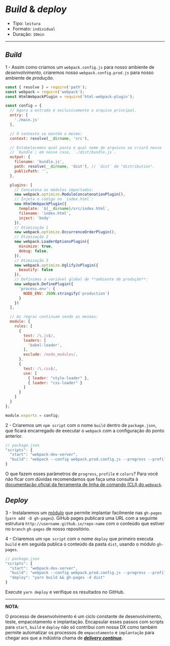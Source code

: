# _Build_ & _deploy_

* Tipo: `leitura`
* Formato: `individual`
* Duração: `10min`

***

## _Build_

1 - Assim como criamos um `webpack.config.js` para nosso ambiente de *desenvolvimento*, criaremos nosso `webpack.config.prod.js` para nosso ambiente de *produção*.

```js
const { resolve } = require('path');
const webpack = require('webpack');
const HtmlWebpackPlugin = require('html-webpack-plugin');

const config = {
  // Agora a entrada é exclusivamente o arquivo principal.
  entry: [
    './main.js'
  ],

  // O contexto se mantém o mesmo:
  context: resolve(__dirname, 'src'),

  // Estabelecemos qual pasta e qual nome de arquivos se criará nosso
  // `bundle`; em nosso caso, `./dist/bundle.js`.
  output: {
    filename: 'bundle.js',
    path: resolve(__dirname, 'dist'), // `dist` de "distribution".
    publicPath: '',
  },

  plugins: [
    // Concatena os módulos importados:
    new webpack.optimize.ModuleConcatenationPlugin(),
    // Injeta o código no `index.html`:
    new HtmlWebpackPlugin({
      template: `${__dirname}/src/index.html`,
      filename: 'index.html',
      inject: 'body'
    }),
    // Otimização 1
    new webpack.optimize.OccurrenceOrderPlugin(),
    // Otimização 2
    new webpack.LoaderOptionsPlugin({
      minimize: true,
      debug: false,
    }),
    // Otimização 3
    new webpack.optimize.UglifyJsPlugin({
      beautify: false
    }),
    // Definimos a variável global de **ambiente de produção**:
    new webpack.DefinePlugin({
      'process.env': {
        NODE_ENV: JSON.stringify('production')
      }
    })
  ],

  // As regras continuam sendo as mesmas:
  module: {
    rules: [
      {
        test: /\.js$/,
        loaders: [
          'babel-loader',
        ],
        exclude: /node_modules/,
      },
      {
        test: /\.css$/,
        use: [
          { loader: "style-loader" },
          { loader: "css-loader" }
        ]
      }
    ]
  }
};

module.exports = config;
```

2 - Criaremos um `npm script` com o nome `build` dentro de `package.json`, que ficará encarregado de executar o `webpack` com a configuração do ponto anterior.

```js
// package.json
"scripts": {
  "start": "webpack-dev-server",
  "build": "webpack --config webpack.prod.config.js --progress --profile --colors"
}
```

O que fazem esses parâmetros de `progress`, `profile` e `colors`? Para você não ficar com dúvidas recomendamos que faça uma consulta à [documentação oficial da ferramenta de linha de comando (CLI) do `webpack`](https://webpack.js.org/api/cli/).

## _Deploy_

3 - Instalaremos um [módulo](https://github.com/tschaub/gh-pages) que permite implantar facilmente nas `gh-pages` (`yarn add -D gh-pages`). GiHub pages publicará uma URL com a seguinte estrutura `http://username.github.io/repo-name` com o conteúdo que estiver no `branch` `gh-pages` de nosso repositório.

4 -  Criaremos um `npm script` com o nome `deploy` que primeiro executa `build` e em seguida publica o conteúdo da pasta `dist`, usando o módulo `gh-pages`.

```js
// package.json
"scripts": {
  "start": "webpack-dev-server",
  "build": "webpack --config webpack.prod.config.js --progress --profile --colors",
  "deploy": "yarn build && gh-pages -d dist"
}
```

Execute `yarn deploy` e verifique os resultados no GitHub.

***

**NOTA**:

O processo de desenvolvimento é um ciclo constante de desenvolvimento, teste, empacotamento e implantação. Encapsular esses passos com scripts para `start`, `build` e `deploy` não só contribui com nossa DX como também permite automatizar os processos de `empacotamento` e `implantação` para chegar aos que a indústria chama de ***[delivery contínuo](https://en.wikipedia.org/wiki/Continuous_delivery)***.
